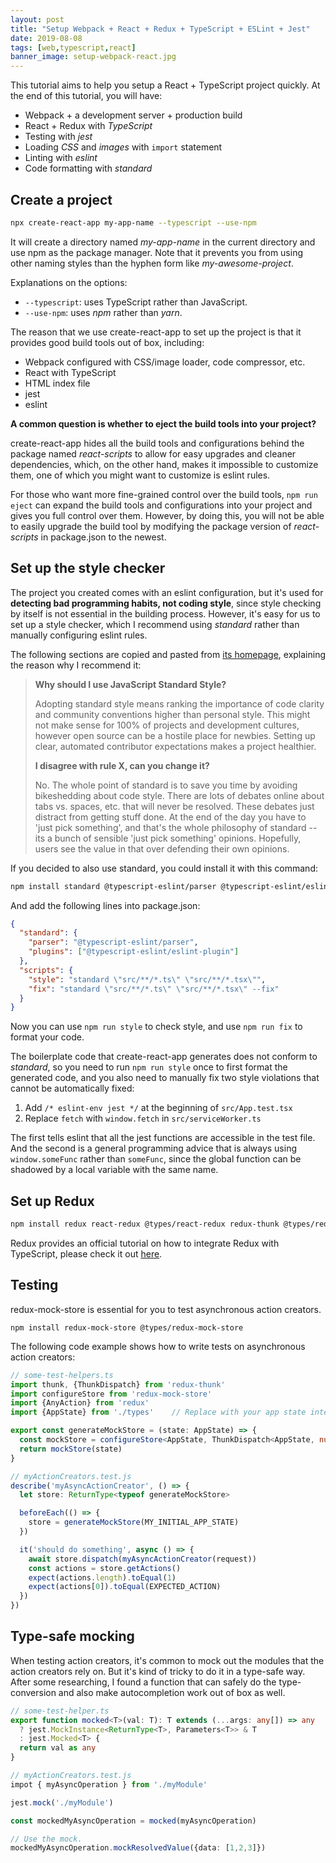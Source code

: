 ```yaml
---
layout: post
title: "Setup Webpack + React + Redux + TypeScript + ESLint + Jest"
date: 2019-08-08
tags: [web,typescript,react]
banner_image: setup-webpack-react.jpg
---
```


This tutorial aims to help you setup a React + TypeScript project quickly. At
the end of this tutorial, you will have:

- Webpack + a development server + production build
- React + Redux with *TypeScript*
- Testing with *jest*
- Loading *CSS* and *images* with `import` statement
- Linting with *eslint*
- Code formatting with *standard*

## Create a project

```sh
npx create-react-app my-app-name --typescript --use-npm
```

It will create a directory named *my-app-name* in the current directory and use
npm as the package manager. Note that it prevents you from using other naming
styles than the hyphen form like *my-awesome-project*.

Explanations on the options:

- `--typescript`: uses TypeScript rather than JavaScript.
- `--use-npm`: uses *npm* rather than *yarn*.

The reason that we use create-react-app to set up the project is that it
provides good build tools out of box, including:

- Webpack configured with CSS/image loader, code compressor, etc.
- React with TypeScript
- HTML index file
- jest
- eslint

**A common question is whether to eject the build tools into your project?**

create-react-app hides all the build tools and configurations behind the package
named *react-scripts* to allow for easy upgrades and cleaner dependencies, which,
on the other hand, makes it impossible to customize them, one of which you might
want to customize is eslint rules.

For those who want more fine-grained control over the build tools, `npm run
eject` can expand the build tools and configurations into your project and gives
you full control over them. However, by doing this, you will not be able to
easily upgrade the build tool by modifying the package version of
*react-scripts* in package.json to the newest. 

## Set up the style checker

The project you created comes with an eslint configuration, but it's used for
**detecting bad programming habits, not coding style**, since style checking by
itself is not essential in the building process. However, it's easy for us to
set up a style checker, which I recommend using *standard* rather than manually
configuring eslint rules.

The following sections are copied and pasted from [its homepage][standardjs],
explaining the reason why I recommend it:

> **Why should I use JavaScript Standard Style?**
>
> Adopting standard style means ranking the importance of code clarity and
> community conventions higher than personal style. This might not make sense
> for 100% of projects and development cultures, however open source can be a
> hostile place for newbies. Setting up clear, automated contributor
> expectations makes a project healthier.
>
> **I disagree with rule X, can you change it?**
>
> No. The whole point of standard is to save you time by avoiding bikeshedding
> about code style. There are lots of debates online about tabs vs. spaces, etc.
> that will never be resolved. These debates just distract from getting stuff
> done. At the end of the day you have to 'just pick something', and that's the
> whole philosophy of standard -- its a bunch of sensible 'just pick something'
> opinions. Hopefully, users see the value in that over defending their own
> opinions.

If you decided to also use standard, you could install it with this command:

```sh
npm install standard @typescript-eslint/parser @typescript-eslint/eslint-plugin
```

And add the following lines into package.json:

```json
{
  "standard": {
    "parser": "@typescript-eslint/parser",
    "plugins": ["@typescript-eslint/eslint-plugin"]
  },
  "scripts": {
    "style": "standard \"src/**/*.ts\" \"src/**/*.tsx\"",
    "fix": "standard \"src/**/*.ts\" \"src/**/*.tsx\" --fix"
  }
}
```

Now you can use `npm run style` to check style, and use `npm run fix` to format
your code.

The boilerplate code that create-react-app generates does not conform to
*standard*, so you need to run `npm run style` once to first format the
generated code, and you also need to manually fix two style violations that
cannot be automatically fixed:

1. Add `/* eslint-env jest */` at the beginning of `src/App.test.tsx`
2. Replace `fetch` with `window.fetch` in `src/serviceWorker.ts`

The first tells eslint that all the jest functions are accessible in the test
file. And the second is a general programming advice that is always using
`window.someFunc` rather than `someFunc`, since the global function can be
shadowed by a local variable with the same name.

## Set up Redux

```sh
npm install redux react-redux @types/react-redux redux-thunk @types/redux-thunk
```

Redux provides an official tutorial on how to integrate Redux with TypeScript,
please check it out [here][redux-typescript-doc].

## Testing

redux-mock-store is essential for you to test asynchronous action creators.

```shell
npm install redux-mock-store @types/redux-mock-store
```

The following code example shows how to write tests on asynchronous action
creators:

```typescript
// some-test-helpers.ts
import thunk, {ThunkDispatch} from 'redux-thunk'
import configureStore from 'redux-mock-store'
import {AnyAction} from 'redux'
import {AppState} from './types'    // Replace with your app state interface

export const generateMockStore = (state: AppState) => {
  const mockStore = configureStore<AppState, ThunkDispatch<AppState, null, AnyAction>>([thunk])
  return mockStore(state)
}

// myActionCreators.test.js
describe('myAsyncActionCreator', () => {
  let store: ReturnType<typeof generateMockStore>

  beforeEach(() => {
    store = generateMockStore(MY_INITIAL_APP_STATE)
  })

  it('should do something', async () => {
    await store.dispatch(myAsyncActionCreator(request))
    const actions = store.getActions()
    expect(actions.length).toEqual(1)
    expect(actions[0]).toEqual(EXPECTED_ACTION)
  })
})
```

## Type-safe mocking

When testing action creators, it's common to mock out the modules that the
action creators rely on. But it's kind of tricky to do it in a type-safe way.
After some researching, I found a function that can safely do the
type-conversion and also make autocompletion work out of box as well.

```typescript
// some-test-helper.ts
export function mocked<T>(val: T): T extends (...args: any[]) => any
  ? jest.MockInstance<ReturnType<T>, Parameters<T>> & T
  : jest.Mocked<T> {
  return val as any
}

// myActionCreators.test.js
impot { myAsyncOperation } from './myModule'

jest.mock('./myModule')

const mockedMyAsyncOperation = mocked(myAsyncOperation)

// Use the mock.
mockedMyAsyncOperation.mockResolvedValue({data: [1,2,3]})
```

[redux-typescript-doc]: https://redux.js.org/recipes/usage-with-typescript
[standardjs]: https://standardjs.com
